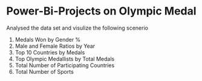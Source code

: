 # Power-Bi-Projects on Olympic Medal 
Analysed the data set and visulize the following scenerio
1. Medals Won by Gender %
2. Male and Female Ratios by Year
3. Top 10 Countries by Medals
4. Top Olympic Medallists by Total Medals
5. Total Number of Participating Countries
6. Total Number of Sports
